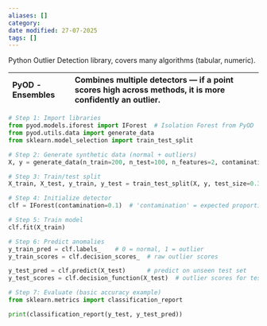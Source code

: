 ```yaml
---
aliases: []
category: 
date modified: 27-07-2025
tags: []
---
```



Python Outlier Detection library, covers many algorithms (tabular, numeric).

| PyOD - Ensembles    | Combines multiple detectors — if a point scores high across methods, it is more confidently an outlier. |
| :------------------ | :------------------------------------------------------------------------------------------------------ |

```python
# Step 1: Import libraries
from pyod.models.iforest import IForest  # Isolation Forest from PyOD
from pyod.utils.data import generate_data
from sklearn.model_selection import train_test_split

# Step 2: Generate synthetic data (normal + outliers)
X, y = generate_data(n_train=200, n_test=100, n_features=2, contamination=0.1)

# Step 3: Train/test split
X_train, X_test, y_train, y_test = train_test_split(X, y, test_size=0.3, random_state=42)

# Step 4: Initialize detector
clf = IForest(contamination=0.1)  # 'contamination' = expected proportion of outliers

# Step 5: Train model
clf.fit(X_train)

# Step 6: Predict anomalies
y_train_pred = clf.labels_    # 0 = normal, 1 = outlier
y_train_scores = clf.decision_scores_  # raw outlier scores

y_test_pred = clf.predict(X_test)      # predict on unseen test set
y_test_scores = clf.decision_function(X_test)  # outlier scores for test

# Step 7: Evaluate (basic accuracy example)
from sklearn.metrics import classification_report

print(classification_report(y_test, y_test_pred))

```